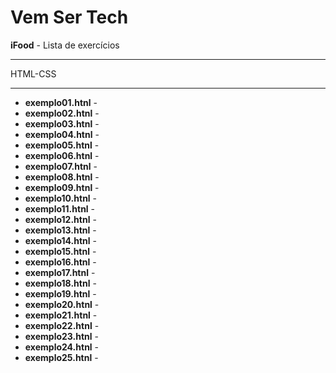 # Vem Ser Tech
 **iFood** - Lista de exercícios
 ***
 HTML-CSS
 ***
* **exemplo01.htnl** - 
* **exemplo02.htnl** -
* **exemplo03.htnl** -
* **exemplo04.htnl** -
* **exemplo05.htnl** -
* **exemplo06.htnl** -
* **exemplo07.htnl** -
* **exemplo08.htnl** -
* **exemplo09.htnl** -
* **exemplo10.htnl** -
* **exemplo11.htnl** -
* **exemplo12.htnl** -
* **exemplo13.htnl** -
* **exemplo14.htnl** -
* **exemplo15.htnl** -
* **exemplo16.htnl** -
* **exemplo17.htnl** -
* **exemplo18.htnl** -
* **exemplo19.htnl** -
* **exemplo20.htnl** -
* **exemplo21.htnl** -
* **exemplo22.htnl** -
* **exemplo23.htnl** -
* **exemplo24.htnl** -
* **exemplo25.htnl** -
